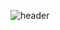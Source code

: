 ![header](https://capsule-render.vercel.app/api?text=Hello%World!&fontAlign=70&desc=Desc&descAlign=20)
